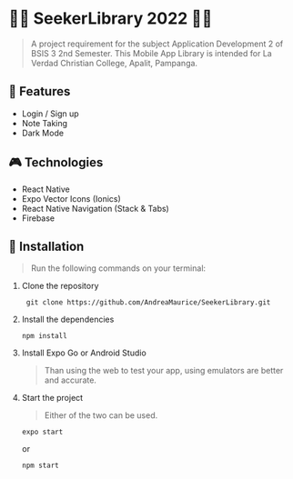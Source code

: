 # 🏴‍☠️ SeekerLibrary 2022 🏴‍☠️
> A project requirement for the subject Application Development 2 of BSIS 3 2nd Semester. This Mobile App Library is intended for La Verdad Christian College, Apalit, Pampanga.

## 🧩 Features
- Login / Sign up
- Note Taking
- Dark Mode

## 🎮 Technologies
- React Native
- Expo Vector Icons (Ionics)
- React Native Navigation (Stack & Tabs)
- Firebase

## 💉 Installation
> Run the following commands on your terminal:

1. Clone the repository
   ```
    git clone https://github.com/AndreaMaurice/SeekerLibrary.git
   ```
2. Install the dependencies
   ```
   npm install
   ```
3. Install Expo Go or Android Studio
   > Than using the web to test your app, using emulators are better and accurate.

4. Start the project
   > Either of the two can be used.
   ```
   expo start
   ```
   or
   ```
   npm start
   ```
